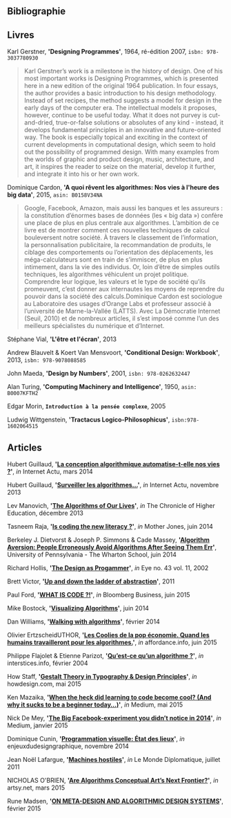 ## Bibliographie

## Livres 
Karl Gerstner, **'Designing Programmes'**, 1964, ré-édition 2007, `isbn: 978-3037780930`
> Karl Gerstner’s work is a milestone in the history of design. One of his most important works is Designing Programmes, which is presented here in a new edition of the original 1964 publication. In four essays, the author provides a basic introduction to his design methodology. Instead of set recipes, the method suggests a model for design in the early days of the computer era.
> The intellectual models it proposes, however, continue to be useful today. What it does not purvey is cut-and-dried, true-or-false solutions or absolutes of any kind - instead, it develops fundamental principles in an innovative and future-oriented way. The book is especially topical and exciting in the context of current developments in computational design, which seem to hold out the possibility of programmed design. With many examples from the worlds of graphic and product design, music, architecture, and art, it inspires the reader to seize on the material, develop it further, and integrate it into his or her own work.

Dominique Cardon, **'A quoi rêvent les algorithmes: Nos vies à l'heure des big data'**, 2015, `asin: B0158V34NA`
> Google, Facebook, Amazon, mais aussi les banques et les assureurs : la constitution d’énormes bases de données (les « big data ») confère une place de plus en plus centrale aux algorithmes. L’ambition de ce livre est de montrer comment ces nouvelles techniques de calcul bouleversent notre société. À travers le classement de l’information, la personnalisation publicitaire, la recommandation de produits, le ciblage des comportements ou l’orientation des déplacements, les méga-calculateurs sont en train de s’immiscer, de plus en plus intimement, dans la vie des individus. Or, loin d’être de simples outils techniques, les algorithmes véhiculent un projet politique. Comprendre leur logique, les valeurs et le type de société qu’ils promeuvent, c’est donner aux internautes les moyens de reprendre du pouvoir dans la société des calculs.Dominique Cardon est sociologue au Laboratoire des usages d’Orange Labs et professeur associé à l’université de Marne-la-Vallée (LATTS). Avec La Démocratie Internet (Seuil, 2010) et de nombreux articles, il s’est imposé comme l’un des meilleurs spécialistes du numérique et d’Internet.

Stéphane Vial, **'L'être et l'écran'**, 2013

Andrew Blauvelt & Koert Van Mensvoort, **'Conditional Design: Workbook'**, 2013, `isbn: 978-9078088585`

John Maeda, **'Design by Numbers'**, 2001, `isbn: 978-0262632447`

Alan Turing, **'Computing Machinery and Intelligence'**, 1950, `asin: B0007KFTH2`

Edgar Morin, **`Introduction à la pensée complexe`**, 2005

Ludwig Wittgenstein, **'Tractacus Logico-Philosophicus'**, `isbn:978-1602064515`

## Articles

Hubert Guillaud, **'[La conception algorithmique automatise-t-elle nos vies ?](http://internetactu.blog.lemonde.fr/2014/03/14/la-conception-algorithmique-automatise-t-elle-nos-vies/)'**, *in* Internet Actu, mars 2014

Hubert Guillaud, **'[Surveiller les algorithmes...](http://www.internetactu.net/2013/10/08/surveiller-les-algorithmes/)'**, *in* Internet Actu, novembre 2013

Lev Manovich, **'[The Algorithms of Our Lives](http://chronicle.com/article/The-Algorithms-of-Our-Lives/143557/)'**, *in* The Chronicle of Higher Education, décembre 2013

Tasneem Raja, **'[Is coding the new literacy ?](http://www.motherjones.com/media/2014/06/computer-science-programming-code-diversity-sexism-education)'**, *in* Mother Jones, juin 2014

Berkeley J. Dietvorst & Joseph P. Simmons & Cade Massey, **'[Algorithm Aversion: People Erroneously Avoid Algorithms After Seeing Them Err](http://papers.ssrn.com/sol3/papers.cfm?abstract_id=2466040)'**, University of Pennsylvania - The Wharton School, juin 2014

Richard Hollis, **'[The Design as Progammer](http://www.eyemagazine.com/review/article/the-designer-as-programmer)'**, *in* Eye no. 43 vol. 11, 2002

Brett Victor, **'[Up and down the ladder of abstraction](http://worrydream.com/#!2/LadderOfAbstraction)'**, 2011

Paul Ford, **'[WHAT IS CODE ?!](http://www.bloomberg.com/graphics/2015-paul-ford-what-is-code/)'**, *in* Bloomberg Business, juin 2015

Mike Bostock, **'[Visualizing Algorithms](http://bost.ocks.org/mike/algorithms/)'**, juin 2014

Dan Williams, **'[Walking with algorithms](http://www.iamdanw.com/said/algocult/)'**, février 2014

Olivier ErtzscheidUTHOR, **'[Les Coolies de la pop économie. Quand les humains travailleront pour les algorithmes.](http://affordance.typepad.com/mon_weblog/2015/06/les-coolies-de-la-pop-economie.html)'**, *in* affordance.info, juin 2015

Philippe Flajolet & Etienne Parizot, **'[Qu’est-ce qu’un algorithme ?](https://interstices.info/jcms/c_5776/quest-ce-quun-algorithme)'**, *in* interstices.info, février 2004

How Staff, **'[Gestalt Theory in Typography & Design Principles](http://www.howdesign.com/resources-education/online-design-courses-education/gestalt-theory-typography-design-principles/)'**, *in* howdesign.com, mai 2015

Ken Mazaika, **'[When the heck did learning to code become cool? (And why it sucks to be a beginner today…)](https://medium.com/techspiration-ideas-making-it-happen/when-the-heck-did-learning-to-code-become-cool-2e953f1c5efb)'**, *in* Medium, mai 2015

Nick De Mey, **'[The Big Facebook-experiment you didn’t notice in 2014](https://medium.com/@nickdemey/the-big-facebook-experiment-you-didnt-notice-in-2014-by-nickdemey-26e3cb3115e2)'**, *in* Medium, janvier 2015

Dominique Cunin, **'[Programmation visuelle: État des lieux](http://enjeuxdudesigngraphique.fr/programmation-visuelle-etat-des-lieux-2/)'**, *in* enjeuxdudesigngraphique, novembre 2014 

Jean Noël Lafargue, **'[Machines hostiles](http://www.monde-diplomatique.fr/2011/07/LAFARGUE/20788)'**, *in* Le Monde Diplomatique, juillet 2011

NICHOLAS O'BRIEN, **'[Are Algorithms Conceptual Art’s Next Frontier?](https://www.artsy.net/article/nicholas-o-brien-are-algorithms-conceptual-art-s-next-frontier)'**, *in* artsy.net, mars 2015

Rune Madsen, **'[ON META-DESIGN AND ALGORITHMIC DESIGN SYSTEMS](http://runemadsen.com/blog/on-meta-design-and-algorithmic-design-systems/)'**, février 2015
